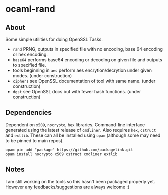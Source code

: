 # ocaml-rand

## About

Some simple utilities for doing OpenSSL Tasks.

* `rand` PRNG, outputs in specified file with no encoding, base 64 encoding or hex encoding.
* `base64` performs base64 encoding or decoding on given file and outputs to specified file.
* tools beginning in `aes` perform aes encrytion/decrytion under given modes. (under construction)
* `ciphers` see OpenSSL documentation of tool with same name. (under construction)
* `dgst` see OpenSSL docs but with fewer hash functions. (under construction)

## Dependencies

Dependent on `x509`, `nocrypto`, `hex` libraries. Command-line interface generated using the latest release of `cmdliner`. Also requires `hex`, `cstruct` and `extlib`.
These can all be installed using `opam` (although some may need to be pinned to main repos).

```
opam pin add "package" https://github.com/packagelink.git
opam install nocrypto x509 cstruct cmdliner extlib
```

## Notes
I am still working on the tools so this hasn't been packaged properly yet. However any feedbacks/suggestions are always welcome :) 




